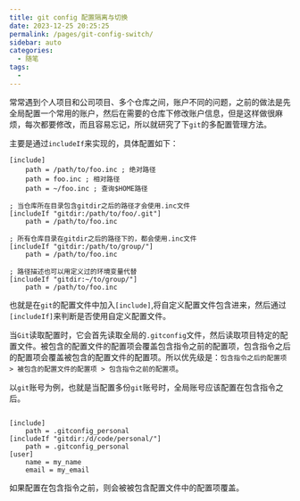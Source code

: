 ```yaml
---
title: git config 配置隔离与切换
date: 2023-12-25 20:25:25
permalink: /pages/git-config-switch/
sidebar: auto
categories:
  - 随笔
tags:
  - 
---
```


常常遇到个人项目和公司项目、多个仓库之间，账户不同的问题，之前的做法是先全局配置一个常用的账户，然后在需要的仓库下修改账户信息，但是这样做很麻烦，每次都要修改，而且容易忘记，所以就研究了下`git`的多配置管理方法。

主要是通过`includeIf`来实现的，具体配置如下：

```.gitconfig
[include]
    path = /path/to/foo.inc ; 绝对路径
    path = foo.inc ; 相对路径
    path = ~/foo.inc ; 查询$HOME路径

; 当仓库所在目录包含gitdir之后的路径才会使用.inc文件
[includeIf "gitdir:/path/to/foo/.git"]
    path = /path/to/foo.inc

; 所有仓库目录在gitdir之后的路径下的，都会使用.inc文件
[includeIf "gitdir:/path/to/group/"]
    path = /path/to/foo.inc

; 路径描述也可以用定义过的环境变量代替
[includeIf "gitdir:~/to/group/"]
    path = /path/to/foo.inc

```

也就是在`git`的配置文件中加入`[include]`,将自定义配置文件包含进来，然后通过`[includeIf]`来判断是否使用自定义配置文件。

当`Git`读取配置时，它会首先读取全局的`.gitconfig`文件，然后读取项目特定的配置文件。被包含的配置文件的配置项会覆盖包含指令之前的配置项，包含指令之后的配置项会覆盖被包含的配置文件的配置项。所以优先级是：`包含指令之后的配置项 > 被包含的配置文件的配置项 > 包含指令之前的配置项`。

以`git`账号为例，也就是当配置多份`git`账号时，全局账号应该配置在包含指令之后。

```.gitconfig

[include]
    path = .gitconfig_personal
[includeIf "gitdir:/d/code/personal/"]
    path = .gitconfig_personal
[user]
    name = my_name
    email = my_email
```

如果配置在包含指令之前，则会被被包含配置文件中的配置项覆盖。